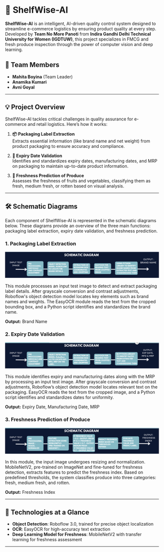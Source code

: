 # 🛒 ShelfWise-AI

**ShelfWise-AI** is an intelligent, AI-driven quality control system designed to streamline e-commerce logistics by ensuring product quality at every step. Developed by **Team No More Panoti** from **Indira Gandhi Delhi Technical University for Women (IGDTUW)**, this project specializes in FMCG and fresh produce inspection through the power of computer vision and deep learning. 

## 🌟 Team Members
- **Mahita Boyina** (Team Leader)
- **Anamika Kumari**
- **Avni Goyal**

---

## 💡 Project Overview

ShelfWise-AI tackles critical challenges in quality assurance for e-commerce and retail logistics. Here’s how it works:

1. **📦 Packaging Label Extraction**  
   Extracts essential information (like brand name and net weight) from product packaging to ensure accuracy and compliance.

2. **📅 Expiry Date Validation**  
   Identifies and standardizes expiry dates, manufacturing dates, and MRP on packaging to maintain up-to-date product information.

3. **🍎 Freshness Prediction of Produce**  
   Assesses the freshness of fruits and vegetables, classifying them as fresh, medium fresh, or rotten based on visual analysis.

---
## 🛠️ Schematic Diagrams

Each component of ShelfWise-AI is represented in the schematic diagrams below. These diagrams provide an overview of the three main functions: packaging label extraction, expiry date validation, and freshness prediction.

### 1. Packaging Label Extraction

![Packaging Label Extraction Diagram](Schematic_d1.png)

This module processes an input test image to detect and extract packaging label details. After grayscale conversion and contrast adjustments, Roboflow's object detection model locates key elements such as brand names and weights. The EasyOCR module reads the text from the cropped bounding box, and a Python script identifies and standardizes the brand name.

**Output:** Brand Name

### 2. Expiry Date Validation

![Expiry Date Validation Diagram](Schematic_d2.png)

This module identifies expiry and manufacturing dates along with the MRP by processing an input test image. After grayscale conversion and contrast adjustments, Roboflow’s object detection model locates relevant text on the packaging. EasyOCR reads the text from the cropped image, and a Python script identifies and standardizes dates for uniformity.

**Output:** Expiry Date, Manufacturing Date, MRP

### 3. Freshness Prediction of Produce

![Freshness Prediction Diagram](Schematic_d3.png)

In this module, the input image undergoes resizing and normalization. MobileNetV2, pre-trained on ImageNet and fine-tuned for freshness detection, extracts features to predict the freshness index. Based on predefined thresholds, the system classifies produce into three categories: fresh, medium fresh, and rotten.

**Output:** Freshness Index

---

## 🚀 Technologies at a Glance

- **Object Detection**: Roboflow 3.0, trained for precise object localization
- **OCR**: EasyOCR for high-accuracy text extraction
- **Deep Learning Model for Freshness**: MobileNetV2 with transfer learning for freshness assessment

---
